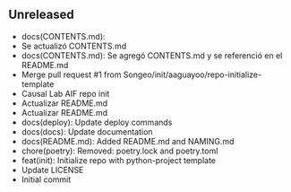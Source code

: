 ## Unreleased


- docs(CONTENTS.md):
- Se actualizó CONTENTS.md
- docs(CONTENTS.md): Se agregó CONTENTS.md y se referenció en el README.md
- Merge pull request #1 from Songeo/init/aaguayoo/repo-initialize-template
- Causal Lab AIF repo init
- Actualizar README.md
- Actualizar README.md
- docs(deploy): Update deploy commands
- docs(docs): Update documentation
- docs(README.md): Added README.md and NAMING.md
- chore(poetry): Removed: poetry.lock and poetry.toml
- feat(init): Initialize repo with python-project template
- Update LICENSE
- Initial commit
